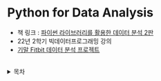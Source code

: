 # Python for Data Analysis
- 책 링크 : [파이썬 라이브러리를 활용한 데이터 분석 2판](https://product.kyobobook.co.kr/detail/S000001810160)
- 22년 2학기 빅데이터프로그래밍 강의 
- [기말 Fitbit 데이터 분석 프로젝트](https://github.com/YebinLeee/Python-for-Data-Analysis/tree/main/00%20%ED%94%84%EB%A1%9C%EC%A0%9D%ED%8A%B8/02%20Health%20Data%20Project)


<br>

<details>
    <summary> 목차 </summary>

### CHAPTER 1 시작하기 전에
- 1.1 이 책에서 다루는 내용
- 1.2 왜 데이터 분석에 파이썬을 사용하나
- 1.3 필수 파이썬 라이브러리
- 1.4 설치 및 설정
- 1.5 커뮤니티와 컨퍼런스
- 1.6 이 책을 살펴보는 방법

### CHAPTER 2 파이썬 언어의 기본, IPython, 주피터 노트북
- 2.1 파이썬 인터프리터
- 2.2 IPython 기초
- 2.3 파이썬 기초

### CHAPTER 3 내장 자료구조, 함수, 파일
- 3.1 자료구조와 순차 자료형
- 3.2 함수
- 3.3 파일과 운영체제
- 3.4 마치며

### CHAPTER 4 NumPy 기본: 배열과 벡터 연산
- 4.1 NumPy ndarray: 다차원 배열 객체
- 4.2 유니버설 함수: 배열의 각 원소를 빠르게 처리하는 함수
- 4.3 배열을 이용한 배열지향 프로그래밍
- 4.4 배열 데이터의 파일 입출력
- 4.5 선형대수
- 4.6 난수 생성
- 4.7 계단 오르내리기 예제
- 4.8 마치며

### CHAPTER 5 pandas 시작하기
- 5.1 pandas 자료구조 소개
- 5.2 핵심 기능
- 5.3 기술 통계 계산과 요약
- 5.4 마치며

### CHAPTER 6 데이터 로딩과 저장, 파일 형식
- 6.1 텍스트 파일에서 데이터를 읽고 쓰는 법
- 6.2 이진 데이터 형식
- 6.3 웹 API와 함께 사용하기
- 6.4 데이터베이스와 함께 사용하기
- 6.5 마치며

### CHAPTER 7 데이터 정제 및 준비
- 7.1 누락된 데이터 처리하기
- 7.2 데이터 변형
- 7.3 문자열 다루기
- 7.4 마치며

### CHAPTER 8 데이터 준비하기: 조인, 병합, 변형
- 8.1 계층적 색인
- 8.2 데이터 합치기
- 8.3 재형성과 피벗
- 8.4 마치며

### CHAPTER 9 그래프와 시각화
- 9.1 matplotlib API 간략하게 살펴보기
- 9.2 pandas에서 seaborn으로 그래프 그리기
- 9.3 다른 파이썬 시각화 도구
- 9.4 마치며

### CHAPTER 10 데이터 집계와 그룹 연산
- 10.1 GroupBy 메카닉
- 10.2 데이터 집계
- 10.3 Apply: 일반적인 분리-적용-병합
- 10.4 피벗테이블과 교차일람표
- 10.5 마치며

### CHAPTER 11 시계열
- 11.1 날짜, 시간 자료형, 도구
- 11.2 시계열 기초
- 11.3 날짜 범위, 빈도, 이동
- 11.4 시간대 다루기
- 11.5 기간과 기간 연산
- 11.6 리샘플링과 빈도 변환
- 11.7 이동창 함수
- 11.8 마치며

### CHAPTER 12 고급 pandas
- 12.1 Categorical 데이터
- 12.2 고급 GroupBy 사용
- 12.3 메서드 연결 기법
- 12.4 마치며

### CHAPTER 13 파이썬 모델링 라이브러리
- 13.1 pandas와 모델 코드의 인터페이스
- 13.2 Patsy를 이용해서 모델 생성하기
- 13.3 statsmodels 소개
- 13.4 scikit-learn 소개
- 13.5 더 공부하기

### CHAPTER 14 데이터 분석 예제
- 14.1 Bit.ly의 1.USA.gov 데이터
- 14.2 MovieLens의 영화 평점 데이터
- 14.3 신생아 이름
- 14.4 미국농무부 영양소 정보
- 14.5 2012년 연방선거관리위원회 데이터베이스
- 14.6 마치며

### APPENDIX A 고급 NumPy
- A.1 ndarray 객체 구조
- A.2 고급 배열 조작 기법
- A.3 브로드캐스팅
- A.4 고급 ufunc 사용법 .
- A.5 구조화된 배열과 레코드 배열
- A.6 정렬에 관하여
- A.7 umba를 이용하여 빠른 NumPy 함수 작성하기
- A.8 고급 배열 입출력
- A.9 성능 팁

### APPENDIX B IPython 시스템 더 알아보기
- B.1 명령어 히스토리 사용하기
- B.2 운영체제와 함께 사용하기
- B.3 소프트웨어 개발 도구
- B.4 IPython을 이용한 생산적인 코드 개발에 관한 팁
- B.5 IPython 고급 기능
- B.6 마치며

</details>
